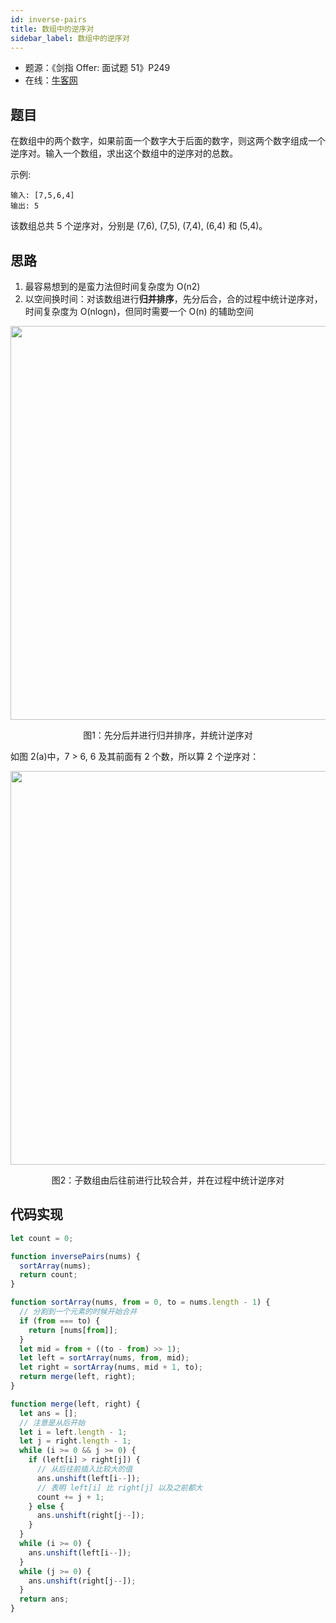 ```yaml
---
id: inverse-pairs
title: 数组中的逆序对
sidebar_label: 数组中的逆序对
---
```


- 题源：《剑指 Offer: 面试题 51》P249
- 在线：[牛客网](https://www.nowcoder.com/practice/96bd6684e04a44eb80e6a68efc0ec6c5)

## 题目

在数组中的两个数字，如果前面一个数字大于后面的数字，则这两个数字组成一个逆序对。输入一个数组，求出这个数组中的逆序对的总数。

示例:

```text
输入: [7,5,6,4]
输出: 5
```

该数组总共 5 个逆序对，分别是 (7,6), (7,5), (7,4), (6,4) 和 (5,4)。

## 思路

1. 最容易想到的是蛮力法但时间复杂度为 O(n2)
2. 以空间换时间：对该数组进行**归并排序**，先分后合，合的过程中统计逆序对，时间复杂度为 O(nlogn)，但同时需要一个 O(n) 的辅助空间

<div align="center">
    <img width="630" src="https://cosmos-x.oss-cn-hangzhou.aliyuncs.com/zX1Diu.png" />
    <p>图1：先分后并进行归并排序，并统计逆序对</p>
</div>

如图 2(a)中，7 > 6, 6 及其前面有 2 个数，所以算 2 个逆序对：

<div align="center">
    <img width="630" src="https://cosmos-x.oss-cn-hangzhou.aliyuncs.com/9GHK67.png" />
    <p>图2：子数组由后往前进行比较合并，并在过程中统计逆序对</p>
</div>

## 代码实现

```js
let count = 0;

function inversePairs(nums) {
  sortArray(nums);
  return count;
}

function sortArray(nums, from = 0, to = nums.length - 1) {
  // 分割到一个元素的时候开始合并
  if (from === to) {
    return [nums[from]];
  }
  let mid = from + ((to - from) >> 1);
  let left = sortArray(nums, from, mid);
  let right = sortArray(nums, mid + 1, to);
  return merge(left, right);
}

function merge(left, right) {
  let ans = [];
  // 注意是从后开始
  let i = left.length - 1;
  let j = right.length - 1;
  while (i >= 0 && j >= 0) {
    if (left[i] > right[j]) {
      // 从后往前插入比较大的值
      ans.unshift(left[i--]);
      // 表明 left[i] 比 right[j] 以及之前都大
      count += j + 1;
    } else {
      ans.unshift(right[j--]);
    }
  }
  while (i >= 0) {
    ans.unshift(left[i--]);
  }
  while (j >= 0) {
    ans.unshift(right[j--]);
  }
  return ans;
}
```
